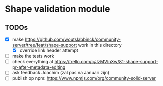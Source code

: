 # Shape validation module

## TODOs

- [x] make https://github.com/woutslabbinck/community-server/tree/feat/shape-support work in this directory
  - [x] override link header attempt
- [ ] make the tests work
- [ ] check everything at https://trello.com/c/JzMVInXw/81-shape-support-pr-after-metadata-editing
- [ ] ask feedback Joachim (zal pas na Januari zijn)
- [ ] publish op npm: https://www.npmjs.com/org/community-solid-server